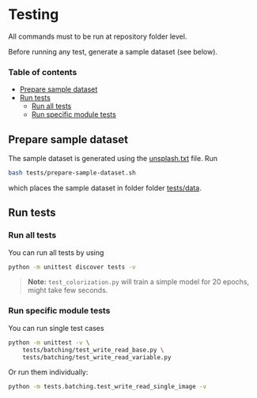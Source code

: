 # Testing

<!-- **Note:** Running the tests together fails due to some internal TensorFlow problem, avoid running: -->
All commands must to be run at repository folder level. 

Before running any test, generate a sample dataset (see below).

### Table of contents

- [Prepare sample dataset](#prepare-sample-dataset)
- [Run tests](#run-tests)
    - [Run all tests](#run-all-tests)
    - [Run specific module tests](#run-specific-module-tests)

## Prepare sample dataset

The sample dataset is generated using the [unsplash.txt](../data/unsplash.txt) file. Run

```bash
bash tests/prepare-sample-dataset.sh
```

which places the sample dataset in folder folder [tests/data](data).

## Run tests

### Run all tests

You can run all tests by using

```bash
python -m unittest discover tests -v
```

> **Note:** `test_colorization.py` will train a simple model for 20 epochs, might take few seconds.

### Run specific module tests

You can run single test cases

```bash
python -m unittest -v \
    tests/batching/test_write_read_base.py \
    tests/batching/test_write_read_variable.py
```

Or run them individually:
```bash
python -m tests.batching.test_write_read_single_image -v
```